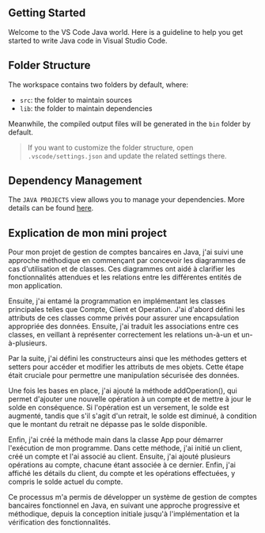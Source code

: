 ## Getting Started

Welcome to the VS Code Java world. Here is a guideline to help you get started to write Java code in Visual Studio Code.

## Folder Structure

The workspace contains two folders by default, where:

- `src`: the folder to maintain sources
- `lib`: the folder to maintain dependencies

Meanwhile, the compiled output files will be generated in the `bin` folder by default.

> If you want to customize the folder structure, open `.vscode/settings.json` and update the related settings there.

## Dependency Management

The `JAVA PROJECTS` view allows you to manage your dependencies. More details can be found [here](https://github.com/microsoft/vscode-java-dependency#manage-dependencies).

## Explication de mon mini project

Pour mon projet de gestion de comptes bancaires en Java, j'ai suivi une approche méthodique en commençant par concevoir les diagrammes de cas d'utilisation et de classes. Ces diagrammes ont aidé à clarifier les fonctionnalités attendues et les relations entre les différentes entités de mon application.

Ensuite, j'ai entamé la programmation en implémentant les classes principales telles que Compte, Client et Operation. J'ai d'abord défini les attributs de ces classes comme privés pour assurer une encapsulation appropriée des données. Ensuite, j'ai traduit les associations entre ces classes, en veillant à représenter correctement les relations un-à-un et un-à-plusieurs.

Par la suite, j'ai défini les constructeurs ainsi que les méthodes getters et setters pour accéder et modifier les attributs de mes objets. Cette étape était cruciale pour permettre une manipulation sécurisée des données.

Une fois les bases en place, j'ai ajouté la méthode addOperation(), qui permet d'ajouter une nouvelle opération à un compte et de mettre à jour le solde en conséquence. Si l'opération est un versement, le solde est augmenté, tandis que s'il s'agit d'un retrait, le solde est diminué, à condition que le montant du retrait ne dépasse pas le solde disponible.

Enfin, j'ai créé la méthode main dans la classe App pour démarrer l'exécution de mon programme. Dans cette méthode, j'ai initié un client, créé un compte et l'ai associé au client. Ensuite, j'ai ajouté plusieurs opérations au compte, chacune étant associée à ce dernier. Enfin, j'ai affiché les détails du client, du compte et les opérations effectuées, y compris le solde actuel du compte.

Ce processus m'a permis de développer un système de gestion de comptes bancaires fonctionnel en Java, en suivant une approche progressive et méthodique, depuis la conception initiale jusqu'à l'implémentation et la vérification des fonctionnalités.
